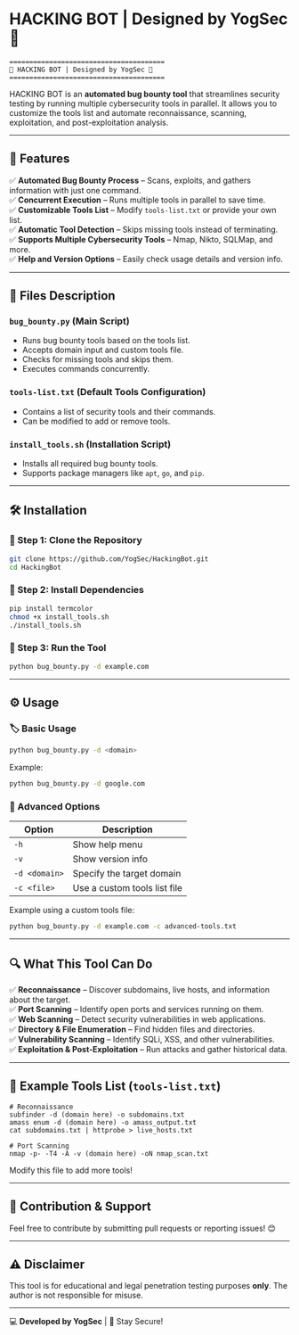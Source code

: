 # HACKING BOT | Designed by YogSec 🚀

    =======================================
    🔧 HACKING BOT | Designed by YogSec 🔧
    =======================================

HACKING BOT is an **automated bug bounty tool** that streamlines security testing by running multiple cybersecurity tools in parallel. It allows you to customize the tools list and automate reconnaissance, scanning, exploitation, and post-exploitation analysis.

---

## 🎯 Features
✅ **Automated Bug Bounty Process** – Scans, exploits, and gathers information with just one command.  
✅ **Concurrent Execution** – Runs multiple tools in parallel to save time.  
✅ **Customizable Tools List** – Modify `tools-list.txt` or provide your own list.  
✅ **Automatic Tool Detection** – Skips missing tools instead of terminating.  
✅ **Supports Multiple Cybersecurity Tools** – Nmap, Nikto, SQLMap, and more.  
✅ **Help and Version Options** – Easily check usage details and version info.  

---

## 📂 Files Description

### `bug_bounty.py` (Main Script)
- Runs bug bounty tools based on the tools list.
- Accepts domain input and custom tools file.
- Checks for missing tools and skips them.
- Executes commands concurrently.

### `tools-list.txt` (Default Tools Configuration)
- Contains a list of security tools and their commands.
- Can be modified to add or remove tools.

### `install_tools.sh` (Installation Script)
- Installs all required bug bounty tools.
- Supports package managers like `apt`, `go`, and `pip`.

---

## 🛠 Installation

### 🔹 Step 1: Clone the Repository
```bash
git clone https://github.com/YogSec/HackingBot.git
cd HackingBot
```

### 🔹 Step 2: Install Dependencies
```bash
pip install termcolor
chmod +x install_tools.sh
./install_tools.sh
```

### 🔹 Step 3: Run the Tool
```bash
python bug_bounty.py -d example.com
```

---

## ⚙️ Usage

### 🏷 Basic Usage
```bash
python bug_bounty.py -d <domain>
```
Example:
```bash
python bug_bounty.py -d google.com
```

### 🔹 Advanced Options
| Option | Description |
|--------|-------------|
| `-h` | Show help menu |
| `-v` | Show version info |
| `-d <domain>` | Specify the target domain |
| `-c <file>` | Use a custom tools list file |

Example using a custom tools file:
```bash
python bug_bounty.py -d example.com -c advanced-tools.txt
```

---

## 🔍 What This Tool Can Do
✅ **Reconnaissance** – Discover subdomains, live hosts, and information about the target.  
✅ **Port Scanning** – Identify open ports and services running on them.  
✅ **Web Scanning** – Detect security vulnerabilities in web applications.  
✅ **Directory & File Enumeration** – Find hidden files and directories.  
✅ **Vulnerability Scanning** – Identify SQLi, XSS, and other vulnerabilities.  
✅ **Exploitation & Post-Exploitation** – Run attacks and gather historical data.

---

## 📌 Example Tools List (`tools-list.txt`)
```
# Reconnaissance
subfinder -d (domain here) -o subdomains.txt
amass enum -d (domain here) -o amass_output.txt
cat subdomains.txt | httprobe > live_hosts.txt

# Port Scanning
nmap -p- -T4 -A -v (domain here) -oN nmap_scan.txt
```
Modify this file to add more tools!

---

## 🚀 Contribution & Support
Feel free to contribute by submitting pull requests or reporting issues! 😊

---

## ⚠️ Disclaimer
This tool is for educational and legal penetration testing purposes **only**. The author is not responsible for misuse.

---

💻 **Developed by YogSec** | 🚀 Stay Secure!

